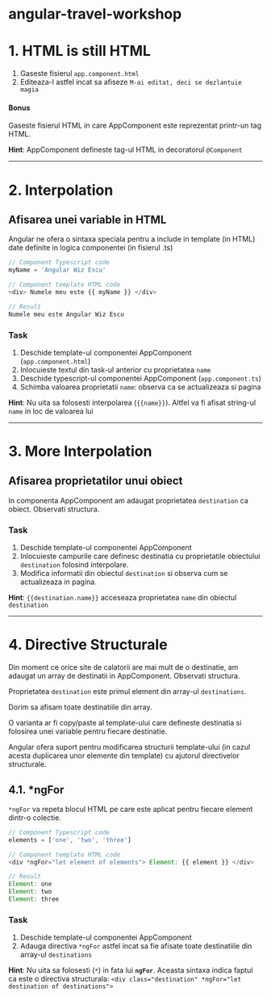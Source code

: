 # angular-travel-workshop

# 1. HTML is still HTML
1. Gaseste fisierul `app.component.html`
1. Editeaza-l astfel incat sa afiseze `M-ai editat, deci se dezlantuie magia`

#### Bonus
Gaseste fisierul HTML in care AppComponent este reprezentat printr-un tag HTML.

**Hint**: AppComponent defineste tag-ul HTML in decoratorul `@Component`
___
# 2. Interpolation
## Afisarea unei variable in HTML
Angular ne ofera o sintaxa speciala pentru a include in template (in HTML) date definite in logica componentei (in fisierul .ts)

```javascript
// Component Typescript code
myName = 'Angular Wiz Escu'

// Component template HTML code
<div> Numele meu este {{ myName }} </div>

// Result
Numele meu este Angular Wiz Escu
```

### Task
1. Deschide template-ul componentei AppComponent (`app.component.html`)
1. Inlocuieste textul din task-ul anterior cu proprietatea `name`
1. Deschide typescript-ul componentei AppComponent (`app.component.ts`)
1. Schimba valoarea proprietatii `name`: observa ca se actualizeaza si pagina

**Hint**: Nu uita sa folosesti interpolarea (`{{name}}`). Altfel va fi afisat string-ul `name` in loc de valoarea lui
___
# 3. More Interpolation
## Afisarea proprietatilor unui obiect
In componenta AppComponent am adaugat proprietatea `destination` ca obiect.
Observati structura.

### Task
1. Deschide template-ul componentei AppComponent
1. Inlocuieste campurile care definesc destinatia cu proprietatile obiectului `destination` folosind interpolare.
1. Modifica informatii din obiectul `destination` si observa cum se actualizeaza in pagina.

**Hint**: `{{destination.name}}` acceseaza proprietatea `name` din obiectul `destination`
___
# 4. Directive Structurale
Din moment ce orice site de calatorii are mai mult de o destinatie, am adaugat un array de destinatii in AppComponent. Observati structura.

Proprietatea `destination` este primul element din array-ul `destinations`.

Dorim sa afisam toate destinatiile din array.

O varianta ar fi copy/paste al template-ului care defineste destinatia si folosirea unei variable pentru fiecare destinatie.

Angular ofera suport pentru modificarea structurii template-ului (in cazul acesta duplicarea unor elemente din template) cu ajutorul directivelor structurale.

## 4.1. *ngFor
`*ngFor` va repeta blocul HTML pe care este aplicat pentru fiecare element dintr-o colectie.

```javascript
// Component Typescript code
elements = ['one', 'two', 'three']

// Component template HTML code
<div *ngFor="let element of elements"> Element: {{ element }} </div>

// Result
Element: one
Element: two
Element: three
```

### Task
1. Deschide template-ul componentei AppComponent
1. Adauga directiva `*ngFor` astfel incat sa fie afisate toate destinatiile din array-ul `destinations`

**Hint**: Nu uita sa folosesti (`*`) in fata lui **`ngFor`**. Aceasta sintaxa indica faptul ca este o directiva structurala: `<div class="destination" *ngFor="let destination of destinations">`

